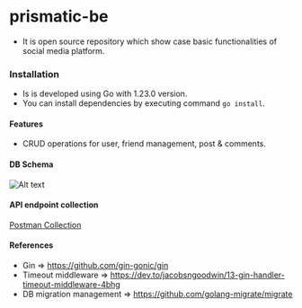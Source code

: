 # prismatic-be
- It is open source repository which show case basic functionalities of social media platform.

### Installation
- Is is developed using Go with 1.23.0 version.
- You can install dependencies by executing command `go install`.

#### Features
- CRUD operations for user, friend management, post & comments.


#### DB Schema
![Alt text](./docs/Screenshot%202024-08-29%20at%2010.04.43 PM.png)

#### API endpoint collection
[Postman Collection](./docs/prismatic.postman_collection.json)

#### References
- Gin => https://github.com/gin-gonic/gin
- Timeout middleware => https://dev.to/jacobsngoodwin/13-gin-handler-timeout-middleware-4bhg
- DB migration management => https://github.com/golang-migrate/migrate